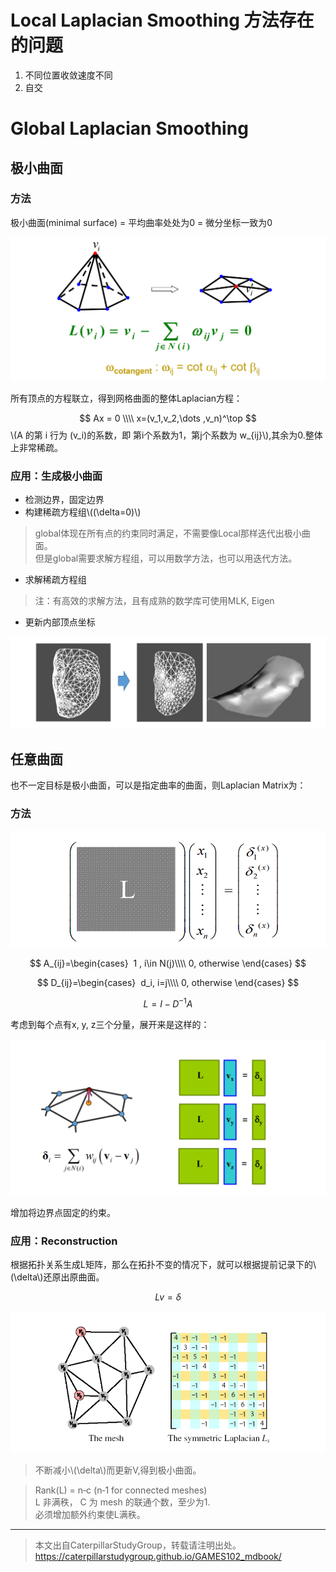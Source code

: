 # Local Laplacian Smoothing 方法存在的问题

1. 不同位置收敛速度不同    
2. 自交    

# Global Laplacian Smoothing    

## 极小曲面

### 方法

极小曲面(minimal surface) = 平均曲率处处为0 = 微分坐标一致为0  

![](../assets/网格20.png)    

所有顶点的方程联立，得到网格曲面的整体Laplacian方程：

$$
Ax = 0 \\\\
x=(v_1,v_2,\dots ,v_n)^\top 
$$
\\(A 的第 i 行为 (v_i)的系数，即 第i个系数为1，第j个系数为 w_{ij}\\),其余为0.整体上非常稀疏。     

### 应用：生成极小曲面

* 检测边界，固定边界    
* 构建稀疏方程组\\((\delta=0)\\)     

> global体现在所有点的约束同时满足，不需要像Local那样迭代出极小曲面。  
> 但是global需要求解方程组，可以用数学方法，也可以用迭代方法。    

* 求解稀疏方程组  

> 注：有高效的求解方法，且有成熟的数学库可使用MLK, Eigen    

* 更新内部顶点坐标    

![](../assets/网格24.png)    

## 任意曲面

也不一定目标是极小曲面，可以是指定曲率的曲面，则Laplacian Matrix为：  

### 方法

![](../assets/网格21.png)    

$$
A_{ij}=\begin{cases}
 1 ,     i\in N(j)\\\\
0, otherwise
\end{cases}
$$

$$
D_{ij}=\begin{cases}
 d_i,     i=j\\\\
0, otherwise
\end{cases}
$$

$$
L=I-D^{-1}A
$$

考虑到每个点有x, y, z三个分量，展开来是这样的：

![](../assets/网格22.png)    


增加将边界点固定的约束。

### 应用：Reconstruction    

根据拓扑关系生成L矩阵，那么在拓扑不变的情况下，就可以根据提前记录下的\\(\delta\\)还原出原曲面。  

$$
Lv=\delta
$$

![](../assets/网格23.png)    

> 不断减小\\(\delta\\)而更新V,得到极小曲面。    

> Rank(L) = n‐c (n‐1 for connected meshes)    
> L 非满秩， C 为 mesh 的联通个数，至少为1.    
必须增加额外约束使L满秩。 

---  

> 本文出自CaterpillarStudyGroup，转载请注明出处。
https://caterpillarstudygroup.github.io/GAMES102_mdbook/

